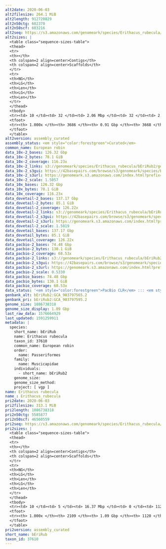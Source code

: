 ```yaml
---
alt2date: 2020-06-03
alt2filesize: 264.1 MiB
alt2length: 912720829
alt2n50ctg: 602370
alt2n50scf: 603216
alt2seq: https://s3.amazonaws.com/genomeark/species/Erithacus_rubecula/bEriRub2/assembly_curated/bEriRub2.alt.cur.20200603.fasta.gz
alt2sizes: |
  <table class="sequence-sizes-table">
  <thead>
  <tr>
  <th></th>
  <th colspan=2 align=center>Contigs</th>
  <th colspan=2 align=center>Scaffolds</th>
  </tr>
  <tr>
  <th>NG</th>
  <th>LG</th>
  <th>Len</th>
  <th>LG</th>
  <th>Len</th>
  </tr>
  </thead>
  <tbody>
  <tr><td> 10 </td><td> 32 </td><td> 2.06 Mbp </td><td> 32 </td><td> 2.06 Mbp </td></tr>  <tr><td> 20 </td><td> 88 </td><td> 1.41 Mbp </td><td> 88 </td><td> 1.41 Mbp </td></tr>  <tr><td> 30 </td><td> 165 </td><td> 1.03 Mbp </td><td> 165 </td><td> 1.03 Mbp </td></tr>  <tr><td> 40 </td><td> 269 </td><td> 0.77 Mbp </td><td> 269 </td><td> 0.77 Mbp </td></tr>  <tr style="background-color:#cccccc;"><td> 50 </td><td> 404 </td><td> 0.60 Mbp </td><td> 404 </td><td> 0.60 Mbp </td></tr>  <tr><td> 60 </td><td> 585 </td><td> 425.88 Kbp </td><td> 584 </td><td> 429.50 Kbp </td></tr>  <tr><td> 70 </td><td> 842 </td><td> 302.47 Kbp </td><td> 840 </td><td> 303.49 Kbp </td></tr>  <tr><td> 80 </td><td> 1232 </td><td> 185.31 Kbp </td><td> 1226 </td><td> 186.41 Kbp </td></tr>  <tr><td> 90 </td><td> 1887 </td><td> 104.32 Kbp </td><td> 1878 </td><td> 104.69 Kbp </td></tr>  <tr><td> 100 </td><td> 3685 </td><td> 222  bp </td><td> 3667 </td><td> 222  bp </td></tr>  </tbody>
  <tfoot>
  <tr><th> 1.000x </th><th> 3686 </th><th> 0.91 Gbp </th><th> 3668 </th><th> 0.91 Gbp </th></tr>
  </tfoot>
  </table>
alt2version: assembly_curated
assembly_status: <em style="color:forestgreen">Curated</em>
common_name: European robin
data_10x-2_bases: 126.32 Gbp
data_10x-2_bytes: 78.1 GiB
data_10x-2_coverage: 116.23x
data_10x-2_links: s3://genomeark/species/Erithacus_rubecula/bEriRub2/genomic_data/10x/<br>
data_10x-2_s3gui: https://42basepairs.com/browse/s3/genomeark/species/Erithacus_rubecula/bEriRub2/genomic_data/10x/
data_10x-2_s3url: https://genomeark.s3.amazonaws.com/index.html?prefix=species/Erithacus_rubecula/bEriRub2/genomic_data/10x/
data_10x-2_scale: 1.5057
data_10x_bases: 126.32 Gbp
data_10x_bytes: 78.1 GiB
data_10x_coverage: 116.23x
data_dovetail-2_bases: 137.17 Gbp
data_dovetail-2_bytes: 85.1 GiB
data_dovetail-2_coverage: 126.22x
data_dovetail-2_links: s3://genomeark/species/Erithacus_rubecula/bEriRub2/genomic_data/dovetail/<br>
data_dovetail-2_s3gui: https://42basepairs.com/browse/s3/genomeark/species/Erithacus_rubecula/bEriRub2/genomic_data/dovetail/
data_dovetail-2_s3url: https://genomeark.s3.amazonaws.com/index.html?prefix=species/Erithacus_rubecula/bEriRub2/genomic_data/dovetail/
data_dovetail-2_scale: 1.5019
data_dovetail_bases: 137.17 Gbp
data_dovetail_bytes: 85.1 GiB
data_dovetail_coverage: 126.22x
data_pacbio-2_bases: 74.48 Gbp
data_pacbio-2_bytes: 130.1 GiB
data_pacbio-2_coverage: 68.53x
data_pacbio-2_links: s3://genomeark/species/Erithacus_rubecula/bEriRub2/genomic_data/pacbio/<br>
data_pacbio-2_s3gui: https://42basepairs.com/browse/s3/genomeark/species/Erithacus_rubecula/bEriRub2/genomic_data/pacbio/
data_pacbio-2_s3url: https://genomeark.s3.amazonaws.com/index.html?prefix=species/Erithacus_rubecula/bEriRub2/genomic_data/pacbio/
data_pacbio-2_scale: 0.5330
data_pacbio_bases: 74.48 Gbp
data_pacbio_bytes: 130.1 GiB
data_pacbio_coverage: 68.53x
data_status: '<em style="color:forestgreen">PacBio CLR</em> ::: <em style="color:forestgreen">10x</em> ::: <em style="color:forestgreen">Dovetail</em>'
genbank_alt: bEriRub2:GCA_903797565.2
genbank_pri: bEriRub2:GCA_903797595.2
genome_size: 1086738318
genome_size_display: 1.09 Gbp
last_raw_data: 1576664929
last_updated: 1591259911
metadata: |
  species:
    short_name: bEriRub
    name: Erithacus rubecula
    taxon_id: 37610
    common_name: European robin
    order:
      name: Passeriformes
    family:
      name: Muscicapidae
    individuals:
      - short_name: bEriRub2
    genome_size:
    genome_size_method:
    project: [ vgp ]
name: Erithacus rubecula
name_: Erithacus_rubecula
pri2date: 2020-06-03
pri2filesize: 313.1 MiB
pri2length: 1086738318
pri2n50ctg: 5585877
pri2n50scf: 46560559
pri2seq: https://s3.amazonaws.com/genomeark/species/Erithacus_rubecula/bEriRub2/assembly_curated/bEriRub2.pri.cur.20200603.fasta.gz
pri2sizes: |
  <table class="sequence-sizes-table">
  <thead>
  <tr>
  <th></th>
  <th colspan=2 align=center>Contigs</th>
  <th colspan=2 align=center>Scaffolds</th>
  </tr>
  <tr>
  <th>NG</th>
  <th>LG</th>
  <th>Len</th>
  <th>LG</th>
  <th>Len</th>
  </tr>
  </thead>
  <tbody>
  <tr><td> 10 </td><td> 5 </td><td> 16.37 Mbp </td><td> 0 </td><td> 112.10 Mbp </td></tr>  <tr><td> 20 </td><td> 12 </td><td> 12.24 Mbp </td><td> 1 </td><td> 109.05 Mbp </td></tr>  <tr><td> 30 </td><td> 22 </td><td> 10.07 Mbp </td><td> 3 </td><td> 68.60 Mbp </td></tr>  <tr><td> 40 </td><td> 34 </td><td> 7.47 Mbp </td><td> 4 </td><td> 68.52 Mbp </td></tr>  <tr style="background-color:#cccccc;"><td> 50 </td><td> 51 </td><td style="background-color:#88ff88;"> 5.59 Mbp </td><td> 6 </td><td style="background-color:#88ff88;"> 46.56 Mbp </td></tr>  <tr><td> 60 </td><td> 75 </td><td> 3.52 Mbp </td><td> 9 </td><td> 31.99 Mbp </td></tr>  <tr><td> 70 </td><td> 113 </td><td> 2.18 Mbp </td><td> 13 </td><td> 20.40 Mbp </td></tr>  <tr><td> 80 </td><td> 189 </td><td> 0.92 Mbp </td><td> 20 </td><td> 13.42 Mbp </td></tr>  <tr><td> 90 </td><td> 401 </td><td> 284.09 Kbp </td><td> 35 </td><td> 3.15 Mbp </td></tr>  <tr><td> 100 </td><td> 2108 </td><td> 1.64 Kbp </td><td> 1119 </td><td> 9.77 Kbp </td></tr>  </tbody>
  <tfoot>
  <tr><th> 1.000x </th><th> 2109 </th><th> 1.09 Gbp </th><th> 1120 </th><th> 1.09 Gbp </th></tr>
  </tfoot>
  </table>
pri2version: assembly_curated
short_name: bEriRub
taxon_id: 37610
---
```

